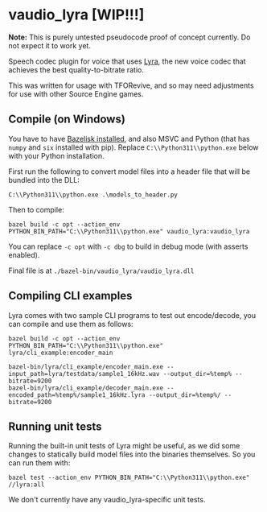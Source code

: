 # vaudio_lyra [WIP!!!]

**Note:** This is purely untested pseudocode proof of concept currently. Do not expect it to work yet.

Speech codec plugin for voice that uses [Lyra](https://github.com/google/lyra), the new voice codec that achieves the best quality-to-bitrate ratio.

This was written for usage with TFORevive, and so may need adjustments for use with other Source Engine games.

## Compile (on Windows)

You have to have [Bazelisk installed](https://bazel.build/install/bazelisk), and also MSVC and Python (that has `numpy` and `six` installed with pip). Replace `C:\\Python311\\python.exe` below with your Python installation.

First run the following to convert model files into a header file that will be bundled into the DLL:
```
C:\\Python311\\python.exe .\models_to_header.py
```

Then to compile:

```
bazel build -c opt --action_env PYTHON_BIN_PATH="C:\\Python311\\python.exe" vaudio_lyra:vaudio_lyra
```

You can replace `-c opt` with `-c dbg` to build in debug mode (with asserts enabled).

Final file is at `./bazel-bin/vaudio_lyra/vaudio_lyra.dll`

## Compiling CLI examples

Lyra comes with two sample CLI programs to test out encode/decode, you can compile and use them as follows:
```
bazel build -c opt --action_env PYTHON_BIN_PATH="C:\\Python311\\python.exe" lyra/cli_example:encoder_main

bazel-bin/lyra/cli_example/encoder_main.exe --input_path=lyra/testdata/sample1_16kHz.wav --output_dir=%temp% --bitrate=9200
bazel-bin/lyra/cli_example/decoder_main.exe --encoded_path=%temp%/sample1_16kHz.lyra --output_dir=%temp%/ --bitrate=9200
```

## Running unit tests

Running the built-in unit tests of Lyra might be useful, as we did some changes to statically build model files into the binaries themselves. So you can run them with:
```
bazel test --action_env PYTHON_BIN_PATH="C:\\Python311\\python.exe" //lyra:all
```

We don't currently have any vaudio_lyra-specific unit tests.
